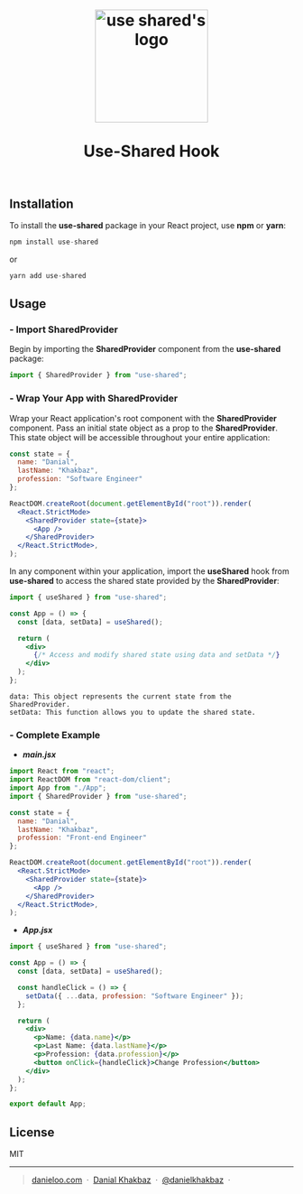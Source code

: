 <h1 align="center">
  <img src="https://github.com/Danielkhakbaz/use-shared/blob/master/assets/use-shared-logo.jpeg" alt="use shared's logo" width="200">
  <br />
  <br />
  Use-Shared Hook
  <br />
  <br />
</h1>

## Installation

To install the **use-shared** package in your React project, use **npm** or **yarn**:

```jsx
npm install use-shared
```

or

```jsx
yarn add use-shared
```

## Usage

### - Import SharedProvider

Begin by importing the **SharedProvider** component from the **use-shared** package:

```jsx
import { SharedProvider } from "use-shared";
```

### - Wrap Your App with SharedProvider

Wrap your React application's root component with the **SharedProvider** component. Pass an initial state object as a prop to the **SharedProvider**. This state object will be accessible throughout your entire application:

```jsx
const state = {
  name: "Danial",
  lastName: "Khakbaz",
  profession: "Software Engineer"
};

ReactDOM.createRoot(document.getElementById("root")).render(
  <React.StrictMode>
    <SharedProvider state={state}>
      <App />
    </SharedProvider>
  </React.StrictMode>,
);
```

In any component within your application, import the **useShared** hook from **use-shared** to access the shared state provided by the **SharedProvider**:

```jsx
import { useShared } from "use-shared";

const App = () => {
  const [data, setData] = useShared();

  return (
    <div>
      {/* Access and modify shared state using data and setData */}
    </div>
  );
};
```

`data: This object represents the current state from the SharedProvider.`
<br />
`setData: This function allows you to update the shared state.`

### - Complete Example

- ***main.jsx***

```jsx
import React from "react";
import ReactDOM from "react-dom/client";
import App from "./App";
import { SharedProvider } from "use-shared";

const state = {
  name: "Danial",
  lastName: "Khakbaz",
  profession: "Front-end Engineer"
};

ReactDOM.createRoot(document.getElementById("root")).render(
  <React.StrictMode>
    <SharedProvider state={state}>
      <App />
    </SharedProvider>
  </React.StrictMode>,
);
```

- ***App.jsx***

```jsx
import { useShared } from "use-shared";

const App = () => {
  const [data, setData] = useShared();

  const handleClick = () => {
    setData({ ...data, profession: "Software Engineer" });
  };

  return (
    <div>
      <p>Name: {data.name}</p>
      <p>Last Name: {data.lastName}</p>
      <p>Profession: {data.profession}</p>
      <button onClick={handleClick}>Change Profession</button>
    </div>
  );
};

export default App;
```

## License

MIT

---

> <a href="https://danieloo.vercel.app/" target="_blank">danieloo.com</a> &nbsp;&middot;&nbsp;
> <a href="https://github.com/Danielkhakbaz" target="_blank">Danial Khakbaz</a> &nbsp;&middot;&nbsp;
> <a href="https://twitter.com/DanielKhakbaz" target="_blank">@danielkhakbaz</a> &nbsp;&middot;&nbsp;
